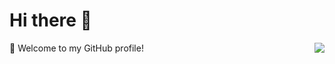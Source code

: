 # Hi there 👋

<img align="right" src="https://github-readme-stats.vercel.app/api?username=kids-return&show_icons=true&theme=dark&hide_title=true" />

🎉 Welcome to my GitHub profile!

<!--
**kids-return/kids-return** is a ✨ _special_ ✨ repository because its `README.md` (this file) appears on your GitHub profile.

Here are some ideas to get you started:

- 🔭 I’m currently working on ...
- 🌱 I’m currently learning ...
- 👯 I’m looking to collaborate on ...
- 🤔 I’m looking for help with ...
- 💬 Ask me about ...
- 📫 How to reach me: ...
- 😄 Pronouns: ...
- ⚡ Fun fact: ...
-->
